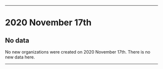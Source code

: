 
***

# 2020 November 17th

## No data

No new organizations were created on 2020 November 17th. There is no new data here.

***

